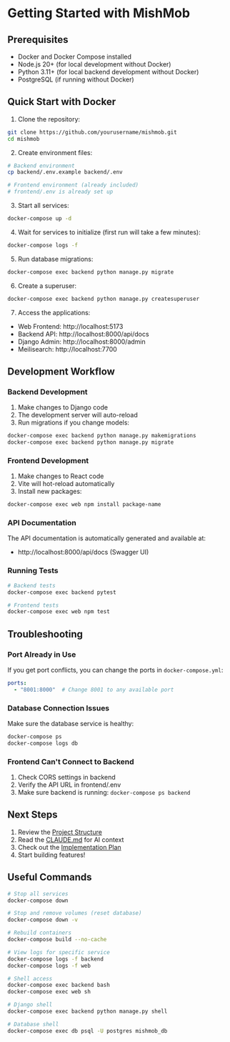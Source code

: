 # Getting Started with MishMob

## Prerequisites

- Docker and Docker Compose installed
- Node.js 20+ (for local development without Docker)
- Python 3.11+ (for local backend development without Docker)
- PostgreSQL (if running without Docker)

## Quick Start with Docker

1. Clone the repository:
```bash
git clone https://github.com/yourusername/mishmob.git
cd mishmob
```

2. Create environment files:
```bash
# Backend environment
cp backend/.env.example backend/.env

# Frontend environment (already included)
# frontend/.env is already set up
```

3. Start all services:
```bash
docker-compose up -d
```

4. Wait for services to initialize (first run will take a few minutes):
```bash
docker-compose logs -f
```

5. Run database migrations:
```bash
docker-compose exec backend python manage.py migrate
```

6. Create a superuser:
```bash
docker-compose exec backend python manage.py createsuperuser
```

7. Access the applications:
- Web Frontend: http://localhost:5173
- Backend API: http://localhost:8000/api/docs
- Django Admin: http://localhost:8000/admin
- Meilisearch: http://localhost:7700

## Development Workflow

### Backend Development

1. Make changes to Django code
2. The development server will auto-reload
3. Run migrations if you change models:
```bash
docker-compose exec backend python manage.py makemigrations
docker-compose exec backend python manage.py migrate
```

### Frontend Development

1. Make changes to React code
2. Vite will hot-reload automatically
3. Install new packages:
```bash
docker-compose exec web npm install package-name
```

### API Documentation

The API documentation is automatically generated and available at:
- http://localhost:8000/api/docs (Swagger UI)

### Running Tests

```bash
# Backend tests
docker-compose exec backend pytest

# Frontend tests
docker-compose exec web npm test
```

## Troubleshooting

### Port Already in Use

If you get port conflicts, you can change the ports in `docker-compose.yml`:
```yaml
ports:
  - "8001:8000"  # Change 8001 to any available port
```

### Database Connection Issues

Make sure the database service is healthy:
```bash
docker-compose ps
docker-compose logs db
```

### Frontend Can't Connect to Backend

1. Check CORS settings in backend
2. Verify the API URL in frontend/.env
3. Make sure backend is running: `docker-compose ps backend`

## Next Steps

1. Review the [Project Structure](PROJECT_STRUCTURE.md)
2. Read the [CLAUDE.md](CLAUDE.md) for AI context
3. Check out the [Implementation Plan](IMPLEMENTATION_PLAN.md)
4. Start building features!

## Useful Commands

```bash
# Stop all services
docker-compose down

# Stop and remove volumes (reset database)
docker-compose down -v

# Rebuild containers
docker-compose build --no-cache

# View logs for specific service
docker-compose logs -f backend
docker-compose logs -f web

# Shell access
docker-compose exec backend bash
docker-compose exec web sh

# Django shell
docker-compose exec backend python manage.py shell

# Database shell
docker-compose exec db psql -U postgres mishmob_db
```